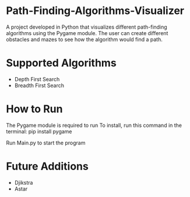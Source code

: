 # Path-Finding-Algorithms-Visualizer
A project developed in Python that visualizes different path-finding algorithms using the Pygame module. The user can create different obstacles and mazes to see how the algorithm would find a path.

# Supported Algorithms
* Depth First Search
* Breadth First Search

# How to Run
The Pygame module is required to run
To install, run this command in the terminal: pip install pygame

Run Main.py to start the program

# Future Additions
* Djikstra
* Astar
